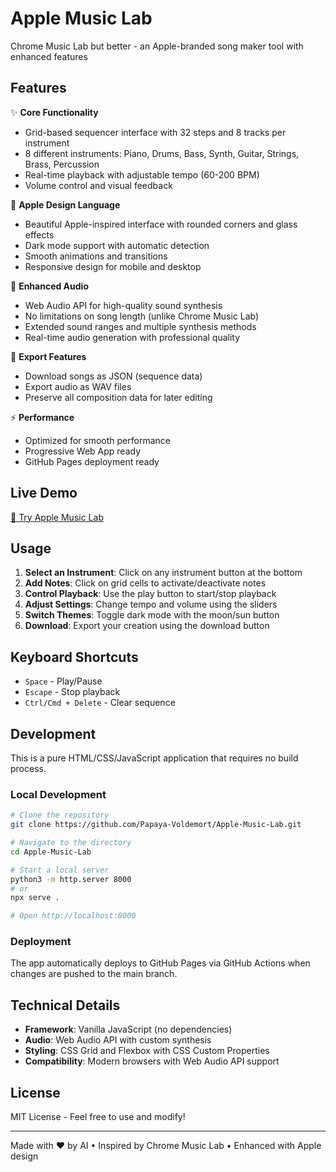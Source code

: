 # Apple Music Lab

Chrome Music Lab but better - an Apple-branded song maker tool with enhanced features

## Features

✨ **Core Functionality**
- Grid-based sequencer interface with 32 steps and 8 tracks per instrument
- 8 different instruments: Piano, Drums, Bass, Synth, Guitar, Strings, Brass, Percussion
- Real-time playback with adjustable tempo (60-200 BPM)
- Volume control and visual feedback

🎨 **Apple Design Language**
- Beautiful Apple-inspired interface with rounded corners and glass effects
- Dark mode support with automatic detection
- Smooth animations and transitions
- Responsive design for mobile and desktop

🎵 **Enhanced Audio**
- Web Audio API for high-quality sound synthesis
- No limitations on song length (unlike Chrome Music Lab)
- Extended sound ranges and multiple synthesis methods
- Real-time audio generation with professional quality

💾 **Export Features**
- Download songs as JSON (sequence data)
- Export audio as WAV files
- Preserve all composition data for later editing

⚡ **Performance**
- Optimized for smooth performance
- Progressive Web App ready
- GitHub Pages deployment ready

## Live Demo

[🎵 Try Apple Music Lab](https://papaya-voldemort.github.io/Apple-Music-Lab/)

## Usage

1. **Select an Instrument**: Click on any instrument button at the bottom
2. **Add Notes**: Click on grid cells to activate/deactivate notes
3. **Control Playback**: Use the play button to start/stop playback
4. **Adjust Settings**: Change tempo and volume using the sliders
5. **Switch Themes**: Toggle dark mode with the moon/sun button
6. **Download**: Export your creation using the download button

## Keyboard Shortcuts

- `Space` - Play/Pause
- `Escape` - Stop playback
- `Ctrl/Cmd + Delete` - Clear sequence

## Development

This is a pure HTML/CSS/JavaScript application that requires no build process.

### Local Development

```bash
# Clone the repository
git clone https://github.com/Papaya-Voldemort/Apple-Music-Lab.git

# Navigate to the directory
cd Apple-Music-Lab

# Start a local server
python3 -m http.server 8000
# or
npx serve .

# Open http://localhost:8000
```

### Deployment

The app automatically deploys to GitHub Pages via GitHub Actions when changes are pushed to the main branch.

## Technical Details

- **Framework**: Vanilla JavaScript (no dependencies)
- **Audio**: Web Audio API with custom synthesis
- **Styling**: CSS Grid and Flexbox with CSS Custom Properties
- **Compatibility**: Modern browsers with Web Audio API support

## License

MIT License - Feel free to use and modify!

---

Made with ❤️ by AI • Inspired by Chrome Music Lab • Enhanced with Apple design
